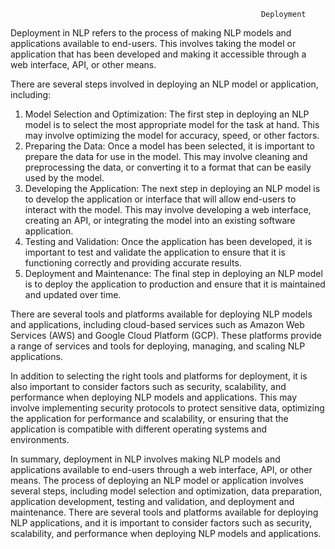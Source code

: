                                                             Deployment
Deployment in NLP refers to the process of making NLP models and applications available to end-users. This involves taking the model or application that has been developed and making it accessible through a web interface, API, or other means.

There are several steps involved in deploying an NLP model or application, including:
1. Model Selection and Optimization: The first step in deploying an NLP model is to select the most appropriate model for the task at hand. This may involve optimizing the model for accuracy, speed, or other factors.
2. Preparing the Data: Once a model has been selected, it is important to prepare the data for use in the model. This may involve cleaning and preprocessing the data, or converting it to a format that can be easily used by the model.
3. Developing the Application: The next step in deploying an NLP model is to develop the application or interface that will allow end-users to interact with the model. This may involve developing a web interface, creating an API, or integrating the model into an existing software application.
4. Testing and Validation: Once the application has been developed, it is important to test and validate the application to ensure that it is functioning correctly and providing accurate results.
5. Deployment and Maintenance: The final step in deploying an NLP model is to deploy the application to production and ensure that it is maintained and updated over time.

There are several tools and platforms available for deploying NLP models and applications, including cloud-based services such as Amazon Web Services (AWS) and Google Cloud Platform (GCP). These platforms provide a range of services and tools for deploying, managing, and scaling NLP applications.

In addition to selecting the right tools and platforms for deployment, it is also important to consider factors such as security, scalability, and performance when deploying NLP models and applications. This may involve implementing security protocols to protect sensitive data, optimizing the application for performance and scalability, or ensuring that the application is compatible with different operating systems and environments.

In summary, deployment in NLP involves making NLP models and applications available to end-users through a web interface, API, or other means. The process of deploying an NLP model or application involves several steps, including model selection and optimization, data preparation, application development, testing and validation, and deployment and maintenance. There are several tools and platforms available for deploying NLP applications, and it is important to consider factors such as security, scalability, and performance when deploying NLP models and applications.                                                            
